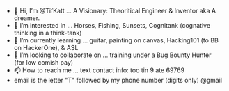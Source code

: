 - 👋 Hi, I’m @TifKatt ... A Visionary: Theoritical Engineer & Inventor aka A dreamer.
- 👀 I’m interested in ... Horses, Fishing, Sunsets, Cognitank (cognative thinking in a think-tank)
- 🌱 I’m currently learning ... guitar, painting on canvas, Hacking101 (to BB on HackerOne), & ASL
- 💞️ I’m looking to collaborate on ... training under a Bug Bounty Hunter (for low comish pay)
- 📫 How to reach me ... text contact info: too tin 9 ate 69769
- email is the letter "T" followed by my phone number (digits only) @gmail

<!---
TifKatt/TifKatt is a ✨ special ✨ repository because its `README.md` (this file) appears on your GitHub profile.
You can click the Preview link to take a look at your changes.
--->
